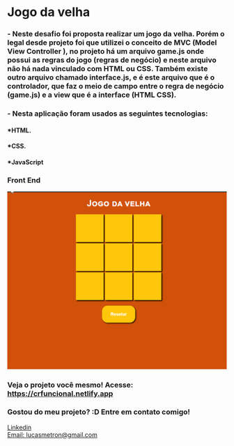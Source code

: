 # Jogo da velha

### - Neste desafio foi proposta realizar um jogo da velha. Porém o legal desde projeto foi que utilizei o conceito de MVC (Model View Controller ), no projeto há um arquivo game.js onde possui as regras do jogo (regras de negócio) e neste arquivo não há nada vinculado com HTML ou CSS. Também existe outro arquivo chamado interface.js, e é este arquivo que é o <strong>controlador</strong>, que faz o meio de campo entre o regra de negócio (game.js) e a <strong>view</strong> que é a interface  (HTML CSS). 

### - Nesta aplicação foram usados as seguintes tecnologias:

#### *HTML.
#### *CSS.
#### *JavaScript


### Front End
![Tela inicial](./assets/gifs/pc.gif)

### Veja o projeto você mesmo! Acesse: https://crfuncional.netlify.app

### Gostou do meu projeto? :D Entre em contato comigo! 
[Linkedin](https://www.linkedin.com/in/lucas-rosa-058683102/) <br/>
[Email: lucasmetron@gmail.com](mailto:lucasmetron@gmail.com)
